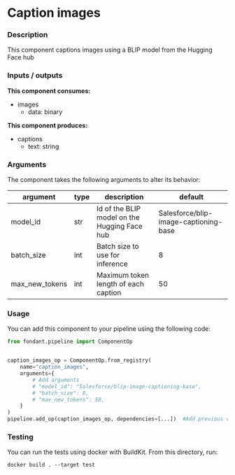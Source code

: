 # Caption images

### Description
This component captions images using a BLIP model from the Hugging Face hub

### Inputs / outputs

**This component consumes:**
- images
  - data: binary

**This component produces:**
- captions
  - text: string

### Arguments

The component takes the following arguments to alter its behavior:

| argument | type | description | default |
| -------- | ---- | ----------- | ------- |
| model_id | str | Id of the BLIP model on the Hugging Face hub | Salesforce/blip-image-captioning-base |
| batch_size | int | Batch size to use for inference | 8 |
| max_new_tokens | int | Maximum token length of each caption | 50 |

### Usage

You can add this component to your pipeline using the following code:

```python
from fondant.pipeline import ComponentOp


caption_images_op = ComponentOp.from_registry(
    name="caption_images",
    arguments={
        # Add arguments
        # "model_id": "Salesforce/blip-image-captioning-base",
        # "batch_size": 8,
        # "max_new_tokens": 50,
    }
)
pipeline.add_op(caption_images_op, dependencies=[...])  #Add previous component as dependency
```

### Testing

You can run the tests using docker with BuildKit. From this directory, run:
```
docker build . --target test
```